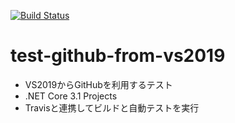 [![Build Status](https://travis-ci.com/KurozumiGH/test-github-from-vs2019.svg?branch=master)](https://travis-ci.com/KurozumiGH/test-github-from-vs2019)

# test-github-from-vs2019
- VS2019からGitHubを利用するテスト
- .NET Core 3.1 Projects
- Travisと連携してビルドと自動テストを実行
